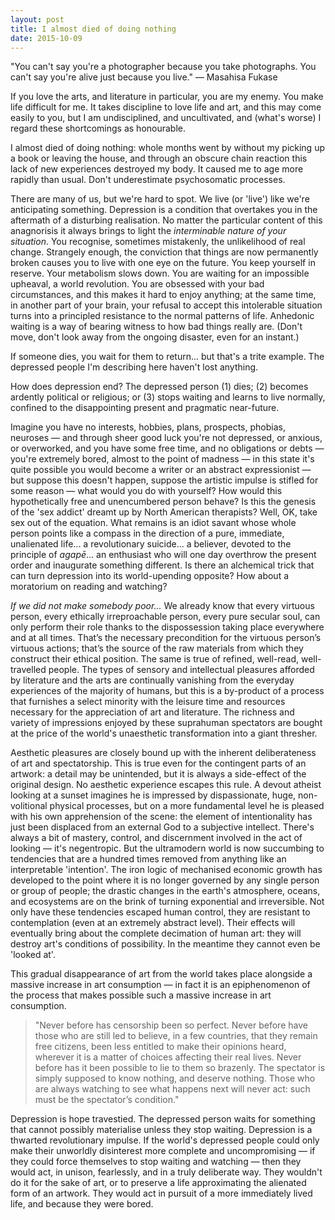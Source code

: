 ```yaml
---
layout: post
title: I almost died of doing nothing
date: 2015-10-09
---
```


"You can't say you're a photographer because you take photographs. You can't say you're alive just because you live." — Masahisa Fukase

If you love the arts, and literature in particular, you are my enemy. You make life difficult for me. It takes discipline to love life and art, and this may come easily to you, but I am undisciplined, and uncultivated, and (what's worse) I regard these shortcomings as honourable.

I almost died of doing nothing: whole months went by without my picking up a book or leaving the house, and through an obscure chain reaction this lack of new experiences destroyed my body. It caused me to age more rapidly than usual. Don't underestimate psychosomatic processes.

There are many of us, but we're hard to spot. We live (or 'live') like we're anticipating something. Depression is a condition that overtakes you in the aftermath of a disturbing realisation. No matter the particular content of this anagnorisis it always brings to light the *interminable nature of your situation*. You recognise, sometimes mistakenly, the unlikelihood of real change. Strangely enough, the conviction that things are now permanently broken causes you to live with one eye on the future. You keep yourself in reserve. Your metabolism slows down. You are waiting for an impossible upheaval, a world revolution. You are obsessed with your bad circumstances, and this makes it hard to enjoy anything; at the same time, in another part of your brain, your refusal to accept this intolerable situation turns into a principled resistance to the normal patterns of life. Anhedonic waiting is a way of bearing witness to how bad things really are. (Don't move, don't look away from the ongoing disaster, even for an instant.)

If someone dies, you wait for them to return... but that's a trite example. The depressed people I'm describing here haven't lost anything.

How does depression end? The depressed person (1) dies; (2) becomes ardently political or religious; or (3) stops waiting and learns to live normally, confined to the disappointing present and pragmatic near-future.

Imagine you have no interests, hobbies, plans, prospects, phobias, neuroses — and through sheer good luck you're not depressed, or anxious, or overworked, and you have some free time, and no obligations or debts — you're extremely bored, almost to the point of madness — in this state it's quite possible you would become a writer or an abstract expressionist — but suppose this doesn't happen, suppose the artistic impulse is stifled for some reason — what would you do with yourself? How would this hypothetically free and unencumbered person behave? Is this the genesis of the 'sex addict' dreamt up by North American therapists? Well, OK, take sex out of the equation. What remains is an idiot savant whose whole person points like a compass in the direction of a pure, immediate, unalienated life... a revolutionary suicide... a believer, devoted to the principle of *agapē*... an enthusiast who will one day overthrow the present order and inaugurate something different. Is there an alchemical trick that can turn depression into its world-upending opposite? How about a moratorium on reading and watching?

*If we did not make somebody poor...* We already know that every virtuous person, every ethically irreproachable person, every pure secular soul, can only perform their role thanks to the dispossession taking place everywhere and at all times. That’s the necessary precondition for the virtuous person’s virtuous actions; that’s the source of the raw materials from which they construct their ethical position. The same is true of refined, well-read, well-travelled people. The types of sensory and intellectual pleasures afforded by literature and the arts are continually vanishing from the everyday experiences of the majority of humans, but this is a by-product of a process that furnishes a select minority with the leisure time and resources necessary for the appreciation of art and literature. The richness and variety of impressions enjoyed by these suprahuman spectators are bought at the price of the world's unaesthetic transformation into a giant thresher. 

Aesthetic pleasures are closely bound up with the inherent deliberateness of art and spectatorship. This is true even for the contingent parts of an artwork: a detail may be unintended, but it is always a side-effect of the original design. No aesthetic experience escapes this rule. A devout atheist looking at a sunset imagines he is impressed by dispassionate, huge, non-volitional physical processes, but on a more fundamental level he is pleased with his own apprehension of the scene: the element of intentionality has just been displaced from an external God to a subjective intellect. There's always a bit of mastery, control, and discernment involved in the act of looking — it's negentropic. But the ultramodern world is now succumbing to tendencies that are a hundred times removed from anything like an interpretable 'intention'. The iron logic of mechanised economic growth has developed to the point where it is no longer governed by any single person or group of people; the drastic changes in the earth's atmosphere, oceans, and ecosystems are on the brink of turning exponential and irreversible. Not only have these tendencies escaped human control, they are resistant to contemplation (even at an extremely abstract level). Their effects will eventually bring about the complete decimation of human art: they will destroy art's conditions of possibility. In the meantime they cannot even be 'looked at'.

This gradual disappearance of art from the world takes place alongside a massive increase in art consumption — in fact it is an epiphenomenon of the process that makes possible such a massive increase in art consumption.

>"Never before has censorship been so perfect. Never before have those who are still led to believe, in a few countries, that they remain free citizens, been less entitled to make their opinions heard, wherever it is a matter of choices affecting their real lives. Never before has it been possible to lie to them so brazenly. The spectator is simply supposed to know nothing, and deserve nothing. Those who are always watching to see what happens next will never act: such must be the spectator’s condition."

Depression is hope travestied. The depressed person waits for something that cannot possibly materialise unless they stop waiting. Depression is a thwarted revolutionary impulse. If the world's depressed people could only make their unworldly disinterest more complete and uncompromising — if they could force themselves to stop waiting and watching — then they would act, in unison, fearlessly, and in a truly deliberate way. They wouldn't do it for the sake of art, or to preserve a life approximating the alienated form of an artwork. They would act in pursuit of a more immediately lived life, and because they were bored.